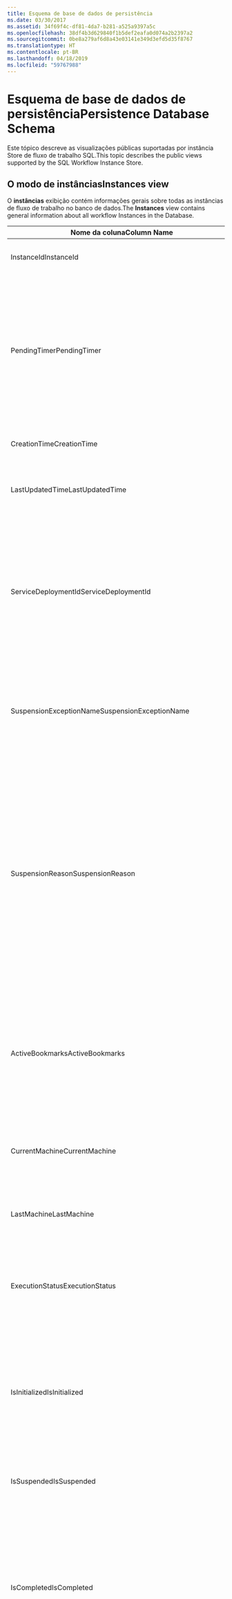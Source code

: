 ```yaml
---
title: Esquema de base de dados de persistência
ms.date: 03/30/2017
ms.assetid: 34f69f4c-df81-4da7-b281-a525a9397a5c
ms.openlocfilehash: 38df4b3d629840f1b5def2eafa0d074a2b2397a2
ms.sourcegitcommit: 0be8a279af6d8a43e03141e349d3efd5d35f8767
ms.translationtype: HT
ms.contentlocale: pt-BR
ms.lasthandoff: 04/18/2019
ms.locfileid: "59767988"
---
```

# <a name="persistence-database-schema"></a><span data-ttu-id="7d9bf-102">Esquema de base de dados de persistência</span><span class="sxs-lookup"><span data-stu-id="7d9bf-102">Persistence Database Schema</span></span>
<span data-ttu-id="7d9bf-103">Este tópico descreve as visualizações públicas suportadas por instância Store de fluxo de trabalho SQL.</span><span class="sxs-lookup"><span data-stu-id="7d9bf-103">This topic describes the public views supported by the SQL Workflow Instance Store.</span></span>  
  
## <a name="instances-view"></a><span data-ttu-id="7d9bf-104">O modo de instâncias</span><span class="sxs-lookup"><span data-stu-id="7d9bf-104">Instances view</span></span>  
 <span data-ttu-id="7d9bf-105">O **instâncias** exibição contém informações gerais sobre todas as instâncias de fluxo de trabalho no banco de dados.</span><span class="sxs-lookup"><span data-stu-id="7d9bf-105">The **Instances** view contains general information about all workflow Instances in the Database.</span></span>  
  
|<span data-ttu-id="7d9bf-106">Nome da coluna</span><span class="sxs-lookup"><span data-stu-id="7d9bf-106">Column Name</span></span>|<span data-ttu-id="7d9bf-107">Tipo de coluna</span><span class="sxs-lookup"><span data-stu-id="7d9bf-107">Column Type</span></span>|<span data-ttu-id="7d9bf-108">Descrição</span><span class="sxs-lookup"><span data-stu-id="7d9bf-108">Description</span></span>|  
|-----------------|-----------------|-----------------|  
|<span data-ttu-id="7d9bf-109">InstanceId</span><span class="sxs-lookup"><span data-stu-id="7d9bf-109">InstanceId</span></span>|<span data-ttu-id="7d9bf-110">UniqueIdentifier</span><span class="sxs-lookup"><span data-stu-id="7d9bf-110">UniqueIdentifier</span></span>|<span data-ttu-id="7d9bf-111">A identificação de uma instância de fluxo de trabalho.</span><span class="sxs-lookup"><span data-stu-id="7d9bf-111">The ID of a workflow instance.</span></span>|  
|<span data-ttu-id="7d9bf-112">PendingTimer</span><span class="sxs-lookup"><span data-stu-id="7d9bf-112">PendingTimer</span></span>|<span data-ttu-id="7d9bf-113">DateTime</span><span class="sxs-lookup"><span data-stu-id="7d9bf-113">DateTime</span></span>|<span data-ttu-id="7d9bf-114">Indica que o fluxo de trabalho está bloqueado em uma atividade do atraso e continuado será depois que o timer expirar.</span><span class="sxs-lookup"><span data-stu-id="7d9bf-114">Indicates that the workflow is blocked on a Delay activity and will be resumed after the timer expires.</span></span> <span data-ttu-id="7d9bf-115">Esse valor pode ser zero se o fluxo de trabalho não é espera com barreira na um timer expirar.</span><span class="sxs-lookup"><span data-stu-id="7d9bf-115">This value can be null if the workflow is not blocked waiting on a timer to expire.</span></span>|  
|<span data-ttu-id="7d9bf-116">CreationTime</span><span class="sxs-lookup"><span data-stu-id="7d9bf-116">CreationTime</span></span>|<span data-ttu-id="7d9bf-117">DateTime</span><span class="sxs-lookup"><span data-stu-id="7d9bf-117">DateTime</span></span>|<span data-ttu-id="7d9bf-118">Indica quando o fluxo de trabalho foi criado.</span><span class="sxs-lookup"><span data-stu-id="7d9bf-118">Indicates when the workflow was created.</span></span>|  
|<span data-ttu-id="7d9bf-119">LastUpdatedTime</span><span class="sxs-lookup"><span data-stu-id="7d9bf-119">LastUpdatedTime</span></span>|<span data-ttu-id="7d9bf-120">DateTime</span><span class="sxs-lookup"><span data-stu-id="7d9bf-120">DateTime</span></span>|<span data-ttu-id="7d9bf-121">Indica a última vez que o fluxo de trabalho foi persistente a base de dados.</span><span class="sxs-lookup"><span data-stu-id="7d9bf-121">Indicates the last time that the workflow was persisted to the database.</span></span>|  
|<span data-ttu-id="7d9bf-122">ServiceDeploymentId</span><span class="sxs-lookup"><span data-stu-id="7d9bf-122">ServiceDeploymentId</span></span>|<span data-ttu-id="7d9bf-123">BigInt</span><span class="sxs-lookup"><span data-stu-id="7d9bf-123">BigInt</span></span>|<span data-ttu-id="7d9bf-124">Atua como uma chave estrangeira para modo de ServiceDeployments [].</span><span class="sxs-lookup"><span data-stu-id="7d9bf-124">Acts as a foreign key to the [ServiceDeployments] view.</span></span> <span data-ttu-id="7d9bf-125">Se a instância atual de fluxo de trabalho é uma instância de um serviço web hospedado, então essa coluna tem um valor, se não estiver definida PARA ANULAR.</span><span class="sxs-lookup"><span data-stu-id="7d9bf-125">If the current workflow instance is an instance of a web-hosted service, then this column has a value, otherwise it is set to NULL.</span></span>|  
|<span data-ttu-id="7d9bf-126">SuspensionExceptionName</span><span class="sxs-lookup"><span data-stu-id="7d9bf-126">SuspensionExceptionName</span></span>|<span data-ttu-id="7d9bf-127">Nvarchar(450)</span><span class="sxs-lookup"><span data-stu-id="7d9bf-127">Nvarchar(450)</span></span>|<span data-ttu-id="7d9bf-128">Indica o tipo de exceção (por exemplo, InvalidOperationException) que causou o fluxo de trabalho Suspender.</span><span class="sxs-lookup"><span data-stu-id="7d9bf-128">Indicates the type of exception (e.g. InvalidOperationException) that caused the workflow to suspend.</span></span>|  
|<span data-ttu-id="7d9bf-129">SuspensionReason</span><span class="sxs-lookup"><span data-stu-id="7d9bf-129">SuspensionReason</span></span>|<span data-ttu-id="7d9bf-130">Nvarchar (máximo)</span><span class="sxs-lookup"><span data-stu-id="7d9bf-130">Nvarchar(max)</span></span>|<span data-ttu-id="7d9bf-131">Indica como a instância de fluxo de trabalho foi suspendida.</span><span class="sxs-lookup"><span data-stu-id="7d9bf-131">Indicates why the Workflow Instance was suspended.</span></span> <span data-ttu-id="7d9bf-132">Se uma exceção causou a instância suspende, então essa coluna contém a mensagem associada com a exceção.</span><span class="sxs-lookup"><span data-stu-id="7d9bf-132">If an exception caused the instance to suspend, then this column contains the message associated with the exception.</span></span><br /><br /> <span data-ttu-id="7d9bf-133">Se a instância foi suspendida manualmente, então essa coluna contém a razão especificada pelo usuário para suspender a instância.</span><span class="sxs-lookup"><span data-stu-id="7d9bf-133">If the instance was manually suspended, then this column contains the user-specified reason for suspending the instance.</span></span>|  
|<span data-ttu-id="7d9bf-134">ActiveBookmarks</span><span class="sxs-lookup"><span data-stu-id="7d9bf-134">ActiveBookmarks</span></span>|<span data-ttu-id="7d9bf-135">Nvarchar (máximo)</span><span class="sxs-lookup"><span data-stu-id="7d9bf-135">Nvarchar(max)</span></span>|<span data-ttu-id="7d9bf-136">Se a instância de fluxo de trabalho estiver ocioso, essa propriedade indica que indicadores a instância é bloqueada sobre.</span><span class="sxs-lookup"><span data-stu-id="7d9bf-136">If the workflow Instance is Idle, this property indicates what bookmarks the instance is blocked on.</span></span> <span data-ttu-id="7d9bf-137">Se a instância não estiver ocioso, então essa coluna é NULA.</span><span class="sxs-lookup"><span data-stu-id="7d9bf-137">If the Instance is not idle, then this column is NULL.</span></span>|  
|<span data-ttu-id="7d9bf-138">CurrentMachine</span><span class="sxs-lookup"><span data-stu-id="7d9bf-138">CurrentMachine</span></span>|<span data-ttu-id="7d9bf-139">Nvarchar(128)</span><span class="sxs-lookup"><span data-stu-id="7d9bf-139">Nvarchar(128)</span></span>|<span data-ttu-id="7d9bf-140">Indica que o nome do computador atualmente tem a instância de fluxo de trabalho carregado na memória.</span><span class="sxs-lookup"><span data-stu-id="7d9bf-140">Indicates the name of the computer currently has the workflow Instance loaded in memory.</span></span>|  
|<span data-ttu-id="7d9bf-141">LastMachine</span><span class="sxs-lookup"><span data-stu-id="7d9bf-141">LastMachine</span></span>|<span data-ttu-id="7d9bf-142">Nvarchar(450)</span><span class="sxs-lookup"><span data-stu-id="7d9bf-142">Nvarchar(450)</span></span>|<span data-ttu-id="7d9bf-143">Indica o computador o último que carregou a instância de fluxo de trabalho.</span><span class="sxs-lookup"><span data-stu-id="7d9bf-143">Indicates the last computer that loaded the workflow instance.</span></span>|  
|<span data-ttu-id="7d9bf-144">ExecutionStatus</span><span class="sxs-lookup"><span data-stu-id="7d9bf-144">ExecutionStatus</span></span>|<span data-ttu-id="7d9bf-145">Nvarchar(450)</span><span class="sxs-lookup"><span data-stu-id="7d9bf-145">Nvarchar(450)</span></span>|<span data-ttu-id="7d9bf-146">Indica o estado atual de execução de fluxo de trabalho.</span><span class="sxs-lookup"><span data-stu-id="7d9bf-146">Indicates the current execution state of the Workflow.</span></span> <span data-ttu-id="7d9bf-147">Os estados possíveis incluem **Executing**, **ocioso**, **fechado**.</span><span class="sxs-lookup"><span data-stu-id="7d9bf-147">Possible states include **Executing**, **Idle**, **Closed**.</span></span>|  
|<span data-ttu-id="7d9bf-148">IsInitialized</span><span class="sxs-lookup"><span data-stu-id="7d9bf-148">IsInitialized</span></span>|<span data-ttu-id="7d9bf-149">Bit</span><span class="sxs-lookup"><span data-stu-id="7d9bf-149">Bit</span></span>|<span data-ttu-id="7d9bf-150">Indica se a instância de fluxo de trabalho foi inicializada.</span><span class="sxs-lookup"><span data-stu-id="7d9bf-150">Indicates whether the workflow instance has been initialized.</span></span> <span data-ttu-id="7d9bf-151">Uma instância inicializada de fluxo de trabalho é uma instância de fluxo de trabalho que é mantido pelo menos uma vez.</span><span class="sxs-lookup"><span data-stu-id="7d9bf-151">An initialized workflow instance is a workflow instance that has been persisted at least once.</span></span>|  
|<span data-ttu-id="7d9bf-152">IsSuspended</span><span class="sxs-lookup"><span data-stu-id="7d9bf-152">IsSuspended</span></span>|<span data-ttu-id="7d9bf-153">Bit</span><span class="sxs-lookup"><span data-stu-id="7d9bf-153">Bit</span></span>|<span data-ttu-id="7d9bf-154">Indica se a instância de fluxo de trabalho foi suspendida.</span><span class="sxs-lookup"><span data-stu-id="7d9bf-154">Indicates whether the workflow instance has been suspended.</span></span>|  
|<span data-ttu-id="7d9bf-155">IsCompleted</span><span class="sxs-lookup"><span data-stu-id="7d9bf-155">IsCompleted</span></span>|<span data-ttu-id="7d9bf-156">Bit</span><span class="sxs-lookup"><span data-stu-id="7d9bf-156">Bit</span></span>|<span data-ttu-id="7d9bf-157">Indica se a instância de fluxo de trabalho terminou de executar.</span><span class="sxs-lookup"><span data-stu-id="7d9bf-157">Indicates whether the Workflow Instance has finished executing.</span></span> <span data-ttu-id="7d9bf-158">**Observação:**  IIf a **InstanceCompletionAction** estiver definida como **DeleteAll**, as instâncias são removidas do modo de exibição após a conclusão.</span><span class="sxs-lookup"><span data-stu-id="7d9bf-158">**Note:**  Iif the **InstanceCompletionAction** property is set to **DeleteAll**, the instances are removed from the view upon completion.</span></span>|  
|<span data-ttu-id="7d9bf-159">EncodingOption</span><span class="sxs-lookup"><span data-stu-id="7d9bf-159">EncodingOption</span></span>|<span data-ttu-id="7d9bf-160">TinyInt</span><span class="sxs-lookup"><span data-stu-id="7d9bf-160">TinyInt</span></span>|<span data-ttu-id="7d9bf-161">Descreve a codificação usada para serializar as propriedades de dados.</span><span class="sxs-lookup"><span data-stu-id="7d9bf-161">Describes the encoding used to serialize the data properties.</span></span><br /><br /> <span data-ttu-id="7d9bf-162">-0 – sem codificação</span><span class="sxs-lookup"><span data-stu-id="7d9bf-162">-   0 – No encoding</span></span><br /><span data-ttu-id="7d9bf-163">-   1 – GzipStream</span><span class="sxs-lookup"><span data-stu-id="7d9bf-163">-   1 – GzipStream</span></span>|  
|<span data-ttu-id="7d9bf-164">ReadWritePrimitiveDataProperties</span><span class="sxs-lookup"><span data-stu-id="7d9bf-164">ReadWritePrimitiveDataProperties</span></span>|<span data-ttu-id="7d9bf-165">Varbinary (máximo)</span><span class="sxs-lookup"><span data-stu-id="7d9bf-165">Varbinary(max)</span></span>|<span data-ttu-id="7d9bf-166">Contém serializou as propriedades de dados de instância que serão fornecidos de volta para o tempo de execução de fluxo de trabalho que a instância é carregada.</span><span class="sxs-lookup"><span data-stu-id="7d9bf-166">Contains serialized instance data properties that will be provided back to the workflow Runtime when the instance is loaded.</span></span><br /><br /> <span data-ttu-id="7d9bf-167">Cada propriedade primitiva é um tipo nativo de CLR, o que significa que qualquer conjunto especial é necessário para desserializar a operação.</span><span class="sxs-lookup"><span data-stu-id="7d9bf-167">Each primitive property is a native CLR type, which means that no special assemblies are needed to deserialize the blob.</span></span>|  
|<span data-ttu-id="7d9bf-168">WriteOnlyPrimitiveDataProperties</span><span class="sxs-lookup"><span data-stu-id="7d9bf-168">WriteOnlyPrimitiveDataProperties</span></span>|<span data-ttu-id="7d9bf-169">Varbinary (máximo)</span><span class="sxs-lookup"><span data-stu-id="7d9bf-169">Varbinary(max)</span></span>|<span data-ttu-id="7d9bf-170">Contém serializou as propriedades de dados de instância que não são fornecidas de volta para o tempo de execução de fluxo de trabalho que a instância é carregada.</span><span class="sxs-lookup"><span data-stu-id="7d9bf-170">Contains serialized instance data properties that are not provided back to the workflow runtime when the instance is loaded.</span></span><br /><br /> <span data-ttu-id="7d9bf-171">Cada propriedade primitiva é um tipo nativo de CLR, o que significa que qualquer conjunto especial é necessário para desserializar a operação.</span><span class="sxs-lookup"><span data-stu-id="7d9bf-171">Each primitive property is a native CLR type, which means that no special assemblies are needed to deserialize the blob.</span></span>|  
|<span data-ttu-id="7d9bf-172">ReadWriteComplexDataProperties</span><span class="sxs-lookup"><span data-stu-id="7d9bf-172">ReadWriteComplexDataProperties</span></span>|<span data-ttu-id="7d9bf-173">Varbinary (máximo)</span><span class="sxs-lookup"><span data-stu-id="7d9bf-173">Varbinary(max)</span></span>|<span data-ttu-id="7d9bf-174">Contém serializou as propriedades de dados de instância que serão fornecidos de volta para o tempo de execução de fluxo de trabalho que a instância é carregada.</span><span class="sxs-lookup"><span data-stu-id="7d9bf-174">Contains serialized instance data properties that will be provided back to the workflow runtime when the instance is loaded.</span></span><br /><br /> <span data-ttu-id="7d9bf-175">Desserialização um exigiria conhecimento de todos os tipos de objeto armazenados nesta operação.</span><span class="sxs-lookup"><span data-stu-id="7d9bf-175">A deserializer would require knowledge of all object types stored in this blob.</span></span>|  
|<span data-ttu-id="7d9bf-176">WriteOnlyComplexDataProperties</span><span class="sxs-lookup"><span data-stu-id="7d9bf-176">WriteOnlyComplexDataProperties</span></span>|<span data-ttu-id="7d9bf-177">Varbinary (máximo)</span><span class="sxs-lookup"><span data-stu-id="7d9bf-177">Varbinary(max)</span></span>|<span data-ttu-id="7d9bf-178">Contém serializou as propriedades de dados de instância que não são fornecidas de volta para o tempo de execução de fluxo de trabalho que a instância é carregada.</span><span class="sxs-lookup"><span data-stu-id="7d9bf-178">Contains serialized instance data properties that are not provided back to the workflow runtime when the instance is loaded.</span></span><br /><br /> <span data-ttu-id="7d9bf-179">Desserialização um exigiria conhecimento de todos os tipos de objeto armazenados nesta operação.</span><span class="sxs-lookup"><span data-stu-id="7d9bf-179">A deserializer would require knowledge of all object types stored in this blob.</span></span>|  
|<span data-ttu-id="7d9bf-180">IdentityName</span><span class="sxs-lookup"><span data-stu-id="7d9bf-180">IdentityName</span></span>|<span data-ttu-id="7d9bf-181">Nvarchar (máximo)</span><span class="sxs-lookup"><span data-stu-id="7d9bf-181">Nvarchar(max)</span></span>|<span data-ttu-id="7d9bf-182">O nome da definição de fluxo de trabalho.</span><span class="sxs-lookup"><span data-stu-id="7d9bf-182">The name of the workflow definition.</span></span>|  
|<span data-ttu-id="7d9bf-183">IdentityPackage</span><span class="sxs-lookup"><span data-stu-id="7d9bf-183">IdentityPackage</span></span>|<span data-ttu-id="7d9bf-184">Nvarchar (máximo)</span><span class="sxs-lookup"><span data-stu-id="7d9bf-184">Nvarchar(max)</span></span>|<span data-ttu-id="7d9bf-185">Informações de pacote fornecida quando o fluxo de trabalho foi criado (como o nome assembly).</span><span class="sxs-lookup"><span data-stu-id="7d9bf-185">The package information given when the workflow was created (such as the assembly name).</span></span>|  
|<span data-ttu-id="7d9bf-186">Build</span><span class="sxs-lookup"><span data-stu-id="7d9bf-186">Build</span></span>|<span data-ttu-id="7d9bf-187">BigInt</span><span class="sxs-lookup"><span data-stu-id="7d9bf-187">BigInt</span></span>|<span data-ttu-id="7d9bf-188">O número de compilação de versão de fluxo de trabalho.</span><span class="sxs-lookup"><span data-stu-id="7d9bf-188">The build number of the workflow version.</span></span>|  
|<span data-ttu-id="7d9bf-189">Principal</span><span class="sxs-lookup"><span data-stu-id="7d9bf-189">Major</span></span>|<span data-ttu-id="7d9bf-190">BigInt</span><span class="sxs-lookup"><span data-stu-id="7d9bf-190">BigInt</span></span>|<span data-ttu-id="7d9bf-191">O número de versão principal de fluxo de trabalho.</span><span class="sxs-lookup"><span data-stu-id="7d9bf-191">The major number of the workflow version.</span></span>|  
|<span data-ttu-id="7d9bf-192">Secundário</span><span class="sxs-lookup"><span data-stu-id="7d9bf-192">Minor</span></span>|<span data-ttu-id="7d9bf-193">BigInt</span><span class="sxs-lookup"><span data-stu-id="7d9bf-193">BigInt</span></span>|<span data-ttu-id="7d9bf-194">O menor número de versão de fluxo de trabalho.</span><span class="sxs-lookup"><span data-stu-id="7d9bf-194">The minor number of the workflow version.</span></span>|  
|<span data-ttu-id="7d9bf-195">Revisão</span><span class="sxs-lookup"><span data-stu-id="7d9bf-195">Revision</span></span>|<span data-ttu-id="7d9bf-196">BigInt</span><span class="sxs-lookup"><span data-stu-id="7d9bf-196">BigInt</span></span>|<span data-ttu-id="7d9bf-197">O número de revisão de versão de fluxo de trabalho.</span><span class="sxs-lookup"><span data-stu-id="7d9bf-197">The revision number of the workflow version.</span></span>|  
  
> [!CAUTION]
>  <span data-ttu-id="7d9bf-198">O **instâncias** exibição também contém um gatilho Delete.</span><span class="sxs-lookup"><span data-stu-id="7d9bf-198">The **Instances** view also contains a Delete trigger.</span></span> <span data-ttu-id="7d9bf-199">Os usuários com as permissões apropriadas podem executar instruções de exclusão nesta exibição que removerá vigorosa as instâncias de fluxo de trabalho de base de dados.</span><span class="sxs-lookup"><span data-stu-id="7d9bf-199">Users with the appropriate permissions can execute delete statements against this view that will forcefully remove workflow Instances from the Database.</span></span> <span data-ttu-id="7d9bf-200">Recomendamos excluir diretamente de exibição somente como um recurso o último como excluir uma instância sob o tempo de execução de fluxo de trabalho pode levar a consequências não intencionais.</span><span class="sxs-lookup"><span data-stu-id="7d9bf-200">We recommend deleting directly from the view only as a last resort because deleting an instance from underneath the workflow runtime could result in unintended consequences.</span></span> <span data-ttu-id="7d9bf-201">Em vez disso, use o ponto final de gerenciamento de instância de fluxo de trabalho para que o tempo de execução de fluxo de trabalho finalizar a instância.</span><span class="sxs-lookup"><span data-stu-id="7d9bf-201">Instead, use the Workflow Instance Management Endpoint to have the workflow runtime terminate the instance.</span></span> <span data-ttu-id="7d9bf-202">Se você deseja excluir um grande número de instâncias de exibição, certifique-se de que não há nenhum tempo de execução ativa que pode operar nessas instâncias.</span><span class="sxs-lookup"><span data-stu-id="7d9bf-202">If you want to delete a large number of Instances from the view, make sure there are no active runtimes that could be operating on these instances.</span></span>  
  
## <a name="servicedeployments-view"></a><span data-ttu-id="7d9bf-203">O modo de ServiceDeployments</span><span class="sxs-lookup"><span data-stu-id="7d9bf-203">ServiceDeployments view</span></span>  
 <span data-ttu-id="7d9bf-204">O **ServiceDeployments** contém informações de implantação para tudo na Web (IIS / WAS) serviços de fluxo de trabalho hospedados.</span><span class="sxs-lookup"><span data-stu-id="7d9bf-204">The **ServiceDeployments** view contains deployment information for all Web (IIS/WAS) hosted workflow services.</span></span> <span data-ttu-id="7d9bf-205">Cada instância de fluxo de trabalho Web está hospedada conterá uma **ServiceDeploymentId** que se refere a uma linha nesta exibição.</span><span class="sxs-lookup"><span data-stu-id="7d9bf-205">Each workflow instance that is Web-hosted will contain a **ServiceDeploymentId** that refers to a row in this view.</span></span>  
  
|<span data-ttu-id="7d9bf-206">Nome da coluna</span><span class="sxs-lookup"><span data-stu-id="7d9bf-206">Column Name</span></span>|<span data-ttu-id="7d9bf-207">Tipo de coluna</span><span class="sxs-lookup"><span data-stu-id="7d9bf-207">Column Type</span></span>|<span data-ttu-id="7d9bf-208">Descrição</span><span class="sxs-lookup"><span data-stu-id="7d9bf-208">Description</span></span>|  
|-----------------|-----------------|-----------------|  
|<span data-ttu-id="7d9bf-209">ServiceDeploymentId</span><span class="sxs-lookup"><span data-stu-id="7d9bf-209">ServiceDeploymentId</span></span>|<span data-ttu-id="7d9bf-210">BigInt</span><span class="sxs-lookup"><span data-stu-id="7d9bf-210">BigInt</span></span>|<span data-ttu-id="7d9bf-211">A chave primária para esta exibição.</span><span class="sxs-lookup"><span data-stu-id="7d9bf-211">The primary key for this view.</span></span>|  
|<span data-ttu-id="7d9bf-212">SiteName</span><span class="sxs-lookup"><span data-stu-id="7d9bf-212">SiteName</span></span>|<span data-ttu-id="7d9bf-213">Nvarchar (máximo)</span><span class="sxs-lookup"><span data-stu-id="7d9bf-213">Nvarchar(max)</span></span>|<span data-ttu-id="7d9bf-214">Representa o nome do site que contém o serviço de fluxo de trabalho (por exemplo, **Default Web Site**).</span><span class="sxs-lookup"><span data-stu-id="7d9bf-214">Represents the name of the site that contains the workflow service (e.g. **Default Web Site**).</span></span>|  
|<span data-ttu-id="7d9bf-215">RelativeServicePath</span><span class="sxs-lookup"><span data-stu-id="7d9bf-215">RelativeServicePath</span></span>|<span data-ttu-id="7d9bf-216">Nvarchar (máximo)</span><span class="sxs-lookup"><span data-stu-id="7d9bf-216">Nvarchar(max)</span></span>|<span data-ttu-id="7d9bf-217">Representa o caminho virtual relativo ao site da web que aponta para o serviço de fluxo de trabalho.</span><span class="sxs-lookup"><span data-stu-id="7d9bf-217">Represents the virtual path relative to the site that points to the workflow service.</span></span> <span data-ttu-id="7d9bf-218">(por exemplo  **/app1/PurchaseOrderService.svc**).</span><span class="sxs-lookup"><span data-stu-id="7d9bf-218">(e.g.  **/app1/PurchaseOrderService.svc**).</span></span>|  
|<span data-ttu-id="7d9bf-219">RelativeApplicationPath</span><span class="sxs-lookup"><span data-stu-id="7d9bf-219">RelativeApplicationPath</span></span>|<span data-ttu-id="7d9bf-220">Nvarchar (máximo)</span><span class="sxs-lookup"><span data-stu-id="7d9bf-220">Nvarchar(max)</span></span>|<span data-ttu-id="7d9bf-221">Representa o caminho virtual relativo ao site da web que aponta para um aplicativo que contém o serviço de fluxo de trabalho.</span><span class="sxs-lookup"><span data-stu-id="7d9bf-221">Represents the virtual path relative to the site that points to an application that contains the workflow service.</span></span> <span data-ttu-id="7d9bf-222">(por exemplo, **/app1**).</span><span class="sxs-lookup"><span data-stu-id="7d9bf-222">(e.g. **/app1**).</span></span>|  
|<span data-ttu-id="7d9bf-223">ServiceName</span><span class="sxs-lookup"><span data-stu-id="7d9bf-223">ServiceName</span></span>|<span data-ttu-id="7d9bf-224">Nvarchar (máximo)</span><span class="sxs-lookup"><span data-stu-id="7d9bf-224">Nvarchar(max)</span></span>|<span data-ttu-id="7d9bf-225">Representa o nome do serviço de fluxo de trabalho.</span><span class="sxs-lookup"><span data-stu-id="7d9bf-225">Represents the name of the workflow Service.</span></span> <span data-ttu-id="7d9bf-226">(por exemplo, **PurchaseOrderService**).</span><span class="sxs-lookup"><span data-stu-id="7d9bf-226">(e.g. **PurchaseOrderService**).</span></span>|  
|<span data-ttu-id="7d9bf-227">ServiceNamespace</span><span class="sxs-lookup"><span data-stu-id="7d9bf-227">ServiceNamespace</span></span>|<span data-ttu-id="7d9bf-228">Nvarchar (máximo)</span><span class="sxs-lookup"><span data-stu-id="7d9bf-228">Nvarchar(max)</span></span>|<span data-ttu-id="7d9bf-229">Representa o namespace do serviço de fluxo de trabalho.</span><span class="sxs-lookup"><span data-stu-id="7d9bf-229">Represents the namespace of the workflow Service.</span></span> <span data-ttu-id="7d9bf-230">(por exemplo, **MyCompany**).</span><span class="sxs-lookup"><span data-stu-id="7d9bf-230">(e.g. **MyCompany**).</span></span>|  
  
 <span data-ttu-id="7d9bf-231">O modo de ServiceDeployments também contém um disparador de exclusão.</span><span class="sxs-lookup"><span data-stu-id="7d9bf-231">The ServiceDeployments View also contains a Delete trigger.</span></span> <span data-ttu-id="7d9bf-232">Os usuários com as permissões apropriadas podem executar instruções de exclusão nesta exibição para remover entradas de ServiceDeployment de base de dados.</span><span class="sxs-lookup"><span data-stu-id="7d9bf-232">Users with the appropriate permissions can execute delete statements against this view to remove ServiceDeployment entries from the Database.</span></span> <span data-ttu-id="7d9bf-233">Observe que:</span><span class="sxs-lookup"><span data-stu-id="7d9bf-233">Note that:</span></span>  
  
1. <span data-ttu-id="7d9bf-234">Excluir entradas desta exibição é grande desde que o base de dados inteiro deve ser bloqueado antes de executar esta operação.</span><span class="sxs-lookup"><span data-stu-id="7d9bf-234">Deleting entries from this view is costly since the entire Database must be locked prior to performing this operation.</span></span> <span data-ttu-id="7d9bf-235">Isso é necessário para evitar o cenário onde uma instância de fluxo de trabalho pode referir-se a uma entrada inexistente de ServiceDeployment.</span><span class="sxs-lookup"><span data-stu-id="7d9bf-235">This is necessary to avoid the scenario where a workflow Instance could refer to a non-existent ServiceDeployment entry.</span></span> <span data-ttu-id="7d9bf-236">Excluir desta exibição somente durante o tempo de inatividade/janelas de aplicativos.</span><span class="sxs-lookup"><span data-stu-id="7d9bf-236">Delete from this view only during down times / maintenance windows.</span></span>  
  
2. <span data-ttu-id="7d9bf-237">Qualquer tentativa de excluir uma linha de ServiceDeployment que é referenciada pelas entradas na **instâncias** exibição resultará no não operacional.</span><span class="sxs-lookup"><span data-stu-id="7d9bf-237">Any attempt to delete a ServiceDeployment row which is referenced to by entries in the **Instances** view will result in a no-op.</span></span> <span data-ttu-id="7d9bf-238">Você só pode excluir linhas de ServiceDeployment com referências zero.</span><span class="sxs-lookup"><span data-stu-id="7d9bf-238">You can only delete ServiceDeployment rows with zero references.</span></span>  
  
## <a name="instancepromotedproperties-view"></a><span data-ttu-id="7d9bf-239">O modo de InstancePromotedProperties</span><span class="sxs-lookup"><span data-stu-id="7d9bf-239">InstancePromotedProperties view</span></span>  
 <span data-ttu-id="7d9bf-240">O **InstancePromotedProperties** contém informações para todas as propriedades elevadas especificadas pelo usuário.</span><span class="sxs-lookup"><span data-stu-id="7d9bf-240">The **InstancePromotedProperties** view contains information for all the promoted properties that are specified by the user.</span></span> <span data-ttu-id="7d9bf-241">Uma propriedade promovida funciona como uma propriedade de primeira classe, que um usuário possa usar em consultas para recuperar instâncias.</span><span class="sxs-lookup"><span data-stu-id="7d9bf-241">A promoted property functions as a first-class property, which a user can use in queries to retrieve instances.</span></span>  <span data-ttu-id="7d9bf-242">Por exemplo, um usuário pode adicionar uma promoção de PurchaseOrder que armazena sempre o custo de um pedido na **Value1** coluna.</span><span class="sxs-lookup"><span data-stu-id="7d9bf-242">For example, a user could add a PurchaseOrder promotion which always stores the cost of an order in the **Value1** column.</span></span> <span data-ttu-id="7d9bf-243">Isso deve permitir um usuário para consultar todos os pedidos de compra cujos custo exceder qualquer valor.</span><span class="sxs-lookup"><span data-stu-id="7d9bf-243">This would enable a user to query for all purchase orders whose cost exceeds a certain value.</span></span>  
  
|<span data-ttu-id="7d9bf-244">Tipo de coluna</span><span class="sxs-lookup"><span data-stu-id="7d9bf-244">Column Type</span></span>|<span data-ttu-id="7d9bf-245">Tipo de coluna</span><span class="sxs-lookup"><span data-stu-id="7d9bf-245">Column Type</span></span>|<span data-ttu-id="7d9bf-246">Descrição</span><span class="sxs-lookup"><span data-stu-id="7d9bf-246">Description</span></span>|  
|-|-|-|  
|<span data-ttu-id="7d9bf-247">InstanceId</span><span class="sxs-lookup"><span data-stu-id="7d9bf-247">InstanceId</span></span>|<span data-ttu-id="7d9bf-248">UniqueIdentifier</span><span class="sxs-lookup"><span data-stu-id="7d9bf-248">UniqueIdentifier</span></span>|<span data-ttu-id="7d9bf-249">A identificação de instância de fluxo de trabalho</span><span class="sxs-lookup"><span data-stu-id="7d9bf-249">The ID of the Workflow Instance</span></span>|  
|<span data-ttu-id="7d9bf-250">EncodingOption</span><span class="sxs-lookup"><span data-stu-id="7d9bf-250">EncodingOption</span></span>|<span data-ttu-id="7d9bf-251">TinyInt</span><span class="sxs-lookup"><span data-stu-id="7d9bf-251">TinyInt</span></span>|<span data-ttu-id="7d9bf-252">Descreve a codificação usada para serializar as propriedades binários elevadas.</span><span class="sxs-lookup"><span data-stu-id="7d9bf-252">Describes the encoding used to serialize the promoted binary properties.</span></span><br /><br /> <span data-ttu-id="7d9bf-253">-0 – sem codificação</span><span class="sxs-lookup"><span data-stu-id="7d9bf-253">-   0 – No encoding</span></span><br /><span data-ttu-id="7d9bf-254">-1 – GZipStream</span><span class="sxs-lookup"><span data-stu-id="7d9bf-254">-   1 – GZipStream</span></span>|  
|<span data-ttu-id="7d9bf-255">PromotionName</span><span class="sxs-lookup"><span data-stu-id="7d9bf-255">PromotionName</span></span>|<span data-ttu-id="7d9bf-256">Nvarchar (400)</span><span class="sxs-lookup"><span data-stu-id="7d9bf-256">Nvarchar(400)</span></span>|<span data-ttu-id="7d9bf-257">O nome da promoção associada com essa instância.</span><span class="sxs-lookup"><span data-stu-id="7d9bf-257">The name of the Promotion associated with this instance.</span></span> <span data-ttu-id="7d9bf-258">O PromotionName é necessário para adicionar contexto para colunas genéricos nesta linha.</span><span class="sxs-lookup"><span data-stu-id="7d9bf-258">The PromotionName is needed to add context to the generic columns in this row.</span></span><br /><br /> <span data-ttu-id="7d9bf-259">Por exemplo, um PromotionName de PurchaseOrder pode indicar que o valor1 contém os custos de ordem, valor2 contém o nome do cliente que fez o pedido, valor 3 contém o endereço de cliente, e assim por diante.</span><span class="sxs-lookup"><span data-stu-id="7d9bf-259">For example, a PromotionName of PurchaseOrder could indicate that Value1 contains the cost of the order, Value2 contains the name of the customer who placed the order, Value 3 contains the address of the customer, and so on.</span></span>|  
|<span data-ttu-id="7d9bf-260">Value[1-32]</span><span class="sxs-lookup"><span data-stu-id="7d9bf-260">Value[1-32]</span></span>|<span data-ttu-id="7d9bf-261">SqlVariant</span><span class="sxs-lookup"><span data-stu-id="7d9bf-261">SqlVariant</span></span>|<span data-ttu-id="7d9bf-262">O valor [] 1-32 contém os valores que podem ser armazenados em uma coluna de SqlVariant.</span><span class="sxs-lookup"><span data-stu-id="7d9bf-262">Value[1-32] contains values that can be stored in a SqlVariant column.</span></span> <span data-ttu-id="7d9bf-263">Uma única promoção não pode conter mais de 32 SqlVariants.</span><span class="sxs-lookup"><span data-stu-id="7d9bf-263">A single promotion cannot contain more than 32 SqlVariants.</span></span>|  
|<span data-ttu-id="7d9bf-264">Valor [33-64]</span><span class="sxs-lookup"><span data-stu-id="7d9bf-264">Value[33-64]</span></span>|<span data-ttu-id="7d9bf-265">Varbinary (máximo)</span><span class="sxs-lookup"><span data-stu-id="7d9bf-265">Varbinary(max)</span></span>|<span data-ttu-id="7d9bf-266">O valor [] 33-64 contém valores serializados. Por exemplo, Value33 pode conter JPEG de um item que está sendo comprado.</span><span class="sxs-lookup"><span data-stu-id="7d9bf-266">Value[33-64] contains serialized values.For instance, Value33 could contain a JPEG of an item being purchased.</span></span> <span data-ttu-id="7d9bf-267">Uma única promoção não pode conter mais de 32 propriedades binários</span><span class="sxs-lookup"><span data-stu-id="7d9bf-267">A single promotion cannot contain more than 32 binary properties</span></span>|  
  
 <span data-ttu-id="7d9bf-268">O modo de InstancePromotedProperties é limite do esquema, o que significa que os usuários podem adicionar índices em uma ou mais colunas para otimizar consultas nesta exibição.</span><span class="sxs-lookup"><span data-stu-id="7d9bf-268">The InstancePromotedProperties view is schema bound, which means that users can add indices on one or more columns in order to optimize queries against this view.</span></span>  
  
> [!NOTE]
>  <span data-ttu-id="7d9bf-269">Uma exibição indexada requer mais armazenamento e adicione a sobrecarga adicional de processamento.</span><span class="sxs-lookup"><span data-stu-id="7d9bf-269">An indexed view requires more storage and adds additional processing overhead.</span></span> <span data-ttu-id="7d9bf-270">Consulte a [melhorando o desempenho com exibições indexadas do SQL Server 2008](https://go.microsoft.com/fwlink/?LinkId=179529) para obter mais informações.</span><span class="sxs-lookup"><span data-stu-id="7d9bf-270">Please refer to [Improving Performance with SQL Server 2008 Indexed Views](https://go.microsoft.com/fwlink/?LinkId=179529) for more information.</span></span>
